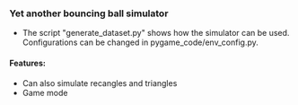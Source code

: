 ### Yet another bouncing ball simulator

 -  The script "generate_dataset.py" shows how the simulator can be used. Configurations can be changed in pygame_code/env_config.py.


#### Features:
-  Can also simulate recangles and triangles
-  Game mode
